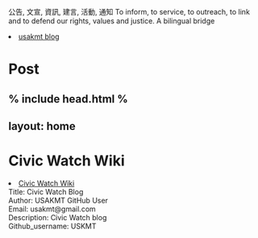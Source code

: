 
公告, 文宣, 資訊, 建言, 活動, 通知 To inform, to service, to outreach, to link and to defend our rights, values and justice. 
A bilingual bridge

<li><a href="http://classic-blog.udn.com/usakmt" > usakmt blog </a></li>

# Post
% include head.html %
---
layout: home
---




# Civic Watch Wiki
<li><a href="https://github.com/uskmt/Civic-Watch/wiki"> Civic Watch Wiki </a></li>




<div class="footer-col-wrapper">
<div>Title: Civic Watch Blog </div>
<div>Author: USAKMT GitHub User</div>
<div>Email: usakmt@gmail.com</div>
<div>Description: Civic Watch blog</div>
<div>Github_username:  USKMT</div> 
<div class="footer-col">
